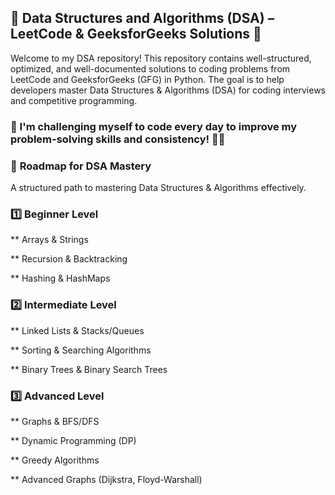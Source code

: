 ## 📌 **Data Structures and Algorithms (DSA) – LeetCode & GeeksforGeeks Solutions** 🚀

Welcome to my DSA repository! This repository contains well-structured, optimized, and well-documented solutions to coding problems from LeetCode and GeeksforGeeks (GFG) in Python. The goal is to help developers master Data Structures & Algorithms (DSA) for coding interviews and competitive programming.

### 📌 I'm challenging myself to code every day to improve my problem-solving skills and consistency! 💪🔥



### 📌 **Roadmap for DSA Mastery** 

A structured path to mastering Data Structures & Algorithms effectively.

### 1️⃣ **Beginner Level**

** Arrays & Strings

** Recursion & Backtracking

** Hashing & HashMaps

### 2️⃣ **Intermediate Level**

** Linked Lists & Stacks/Queues

** Sorting & Searching Algorithms

** Binary Trees & Binary Search Trees

### 3️⃣ **Advanced Level**

** Graphs & BFS/DFS

** Dynamic Programming (DP)

** Greedy Algorithms

** Advanced Graphs (Dijkstra, Floyd-Warshall)



